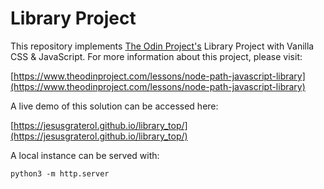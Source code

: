 # Library Project

This repository implements [The Odin Project's](https://www.theodinproject.com/) Library 
Project with Vanilla CSS & JavaScript. For more information about this project, please visit:

[https://www.theodinproject.com/lessons/node-path-javascript-library](https://www.theodinproject.com/lessons/node-path-javascript-library)

A live demo of this solution can be accessed here:

[https://jesusgraterol.github.io/library_top/](https://jesusgraterol.github.io/library_top/)

A local instance can be served with:

`python3 -m http.server`